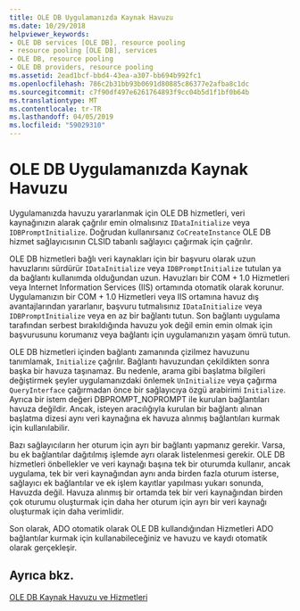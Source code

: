 ```yaml
---
title: OLE DB Uygulamanızda Kaynak Havuzu
ms.date: 10/29/2018
helpviewer_keywords:
- OLE DB services [OLE DB], resource pooling
- resource pooling [OLE DB], services
- OLE DB, resource pooling
- OLE DB providers, resource pooling
ms.assetid: 2ead1bcf-bbd4-43ea-a307-bb694b992fc1
ms.openlocfilehash: 786c2b31bb93b0691d80885c86377e2afba8c1dc
ms.sourcegitcommit: c7f90df497e6261764893f9cc04b5d1f1bf0b64b
ms.translationtype: MT
ms.contentlocale: tr-TR
ms.lasthandoff: 04/05/2019
ms.locfileid: "59029310"
---
```

# <a name="resource-pooling-in-your-ole-db-application"></a>OLE DB Uygulamanızda Kaynak Havuzu

Uygulamanızda havuzu yararlanmak için OLE DB hizmetleri, veri kaynağınızın alarak çağrılır emin olmalısınız `IDataInitialize` veya `IDBPromptInitialize`. Doğrudan kullanırsanız `CoCreateInstance` OLE DB hizmet sağlayıcısının CLSID tabanlı sağlayıcı çağırmak için çağrılır.

OLE DB hizmetleri bağlı veri kaynakları için bir başvuru olarak uzun havuzlarını sürdürür `IDataInitialize` veya `IDBPromptInitialize` tutulan ya da bağlantı kullanımda olduğundan uzun. Havuzları bir COM + 1.0 Hizmetleri veya Internet Information Services (IIS) ortamında otomatik olarak korunur. Uygulamanızın bir COM + 1.0 Hizmetleri veya IIS ortamına havuz dış avantajlarından yararlanır, başvuru tutmalısınız `IDataInitialize` veya `IDBPromptInitialize` veya en az bir bağlantı tutun. Son bağlantı uygulama tarafından serbest bırakıldığında havuzu yok değil emin emin olmak için başvurusunu korumanız veya bağlantı için uygulamanızın yaşam ömrü tutun.

OLE DB hizmetleri içinden bağlantı zamanında çizilmez havuzunu tanımlamak, `Initialize` çağrılır. Bağlantı havuzundan çekildikten sonra başka bir havuza taşınamaz. Bu nedenle, arama gibi başlatma bilgileri değiştirmek şeyler uygulamanızdaki önlemek `UnInitialize` veya çağırma `QueryInterface` çağırmadan önce bir sağlayıcıya özgü arabirimi `Initialize`. Ayrıca bir istem değeri DBPROMPT_NOPROMPT ile kurulan bağlantıları havuza değildir. Ancak, isteyen aracılığıyla kurulan bir bağlantı alınan başlatma dizesi aynı veri kaynağına ek havuza alınmış bağlantıları kurmak için kullanılabilir.

Bazı sağlayıcıların her oturum için ayrı bir bağlantı yapmanız gerekir. Varsa, bu ek bağlantılar dağıtılmış işlemde ayrı olarak listelenmesi gerekir. OLE DB hizmetleri önbellekler ve veri kaynağı başına tek bir oturumda kullanır, ancak uygulama, tek bir veri kaynağından aynı anda birden fazla oturum isterse, sağlayıcı ek bağlantılar ve ek işlem kayıtlar yapılması yukarı sonunda, Havuzda değil. Havuza alınmış bir ortamda tek bir veri kaynağından birden çok oturumu oluşturmak için daha her oturum için ayrı bir veri kaynağı oluşturmak için daha verimlidir.

Son olarak, ADO otomatik olarak OLE DB kullandığından Hizmetleri ADO bağlantılar kurmak için kullanabileceğiniz ve havuzu ve kaydı otomatik olarak gerçekleşir.

## <a name="see-also"></a>Ayrıca bkz.

[OLE DB Kaynak Havuzu ve Hizmetleri](../../data/oledb/ole-db-resource-pooling-and-services.md)